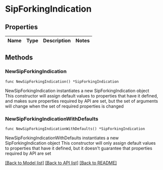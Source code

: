 # SipForkingIndication

## Properties

Name | Type | Description | Notes
------------ | ------------- | ------------- | -------------

## Methods

### NewSipForkingIndication

`func NewSipForkingIndication() *SipForkingIndication`

NewSipForkingIndication instantiates a new SipForkingIndication object
This constructor will assign default values to properties that have it defined,
and makes sure properties required by API are set, but the set of arguments
will change when the set of required properties is changed

### NewSipForkingIndicationWithDefaults

`func NewSipForkingIndicationWithDefaults() *SipForkingIndication`

NewSipForkingIndicationWithDefaults instantiates a new SipForkingIndication object
This constructor will only assign default values to properties that have it defined,
but it doesn't guarantee that properties required by API are set


[[Back to Model list]](../README.md#documentation-for-models) [[Back to API list]](../README.md#documentation-for-api-endpoints) [[Back to README]](../README.md)


